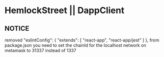 # HemlockStreet || DappClient

## NOTICE
removed "eslintConfig": { "extends": [ "react-app", "react-app/jest" ] }, from package.json
you need to set the chainId for the localhost network on metamask to 31337 instead of 1337